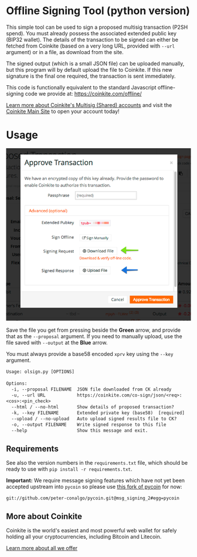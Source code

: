 # Offline Signing Tool (python version)

This simple tool can be used to sign a proposed multisig transaction
(P2SH spend). You must already possess the associated extended public key
(BIP32 wallet). The details of the transaction to be signed can
either be fetched from Coinkite (based on a very long URL, provided
with `--url` argument) or in a file, as download from the site.

The signed output (which is a small JSON file) can be uploaded
manually, but this program will by default upload the file to
Coinkite.  If this new signature is the final one required, the
transaction is sent immediately.

This code is functionally equivalent to the standard Javascript
offline-signing code we provide at: <https://coinkite.com/offline/>

[Learn more about Coinkite's Multisig (Shared) accounts](https://coinkite.com/faq/multisig)
and visit the [Coinkite Main Site](https://coinkite.com/) to open your
account today!

# Usage

![form screenshot](example-form.png "Example from Coinkite.com")

Save the file you get from pressing beside the **Green** arrow, and 
provide that as the `--proposal` argument. If you need to manually upload,
use the file saved with `--output` at the **Blue** arrow.

You must always provide a base58 encoded `xprv` key
using the `--key` argument.

````
Usage: olsign.py [OPTIONS]

Options:
  -i, --proposal FILENAME  JSON file downloaded from CK already
  -u, --url URL            https://coinkite.com/co-sign/json/<req>:<cos>:<pin_check>
  --html / --no-html       Show details of proposed transaction?
  -k, --key FILENAME       Extended private key (base58)  [required]
  --upload / --no-upload   Auto upload signed results file to CK?
  -o, --output FILENAME    Write signed response to this file
  --help                   Show this message and exit.
````

## Requirements

See also the version numbers in the `requirements.txt` file, which should
be ready to use with `pip install -r requirements.txt`.

**Important:** We require message signing features which have not yet been
accepted upstream into `pycoin` so please use
[this fork of pycoin](https://github.com/peter-conalgo/pycoin/tree/msg_signing_2)
for now:

    git://github.com/peter-conalgo/pycoin.git@msg_signing_2#egg=pycoin


## More about Coinkite

Coinkite is the world's easiest and most powerful web wallet for
safely holding all your cryptocurrencies, including Bitcoin and Litecoin.

[Learn more about all we offer](https://coinkite.com/)


